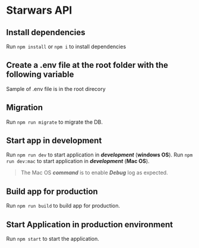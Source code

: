 # Starwars API

## Install dependencies
Run `npm install` or `npm i` to install dependencies

## Create a .env file at the root folder with the following variable
Sample of .env file is in the root direcory

## Migration
Run `npm run migrate` to migrate the DB.

## Start app in development
Run `npm run dev` to start application in ***development*** (**windows OS**).
Run `npm run dev:mac` to start application in ***development*** (**Mac OS**).

> The Mac OS ***command*** is to enable ***Debug*** log as expected.

## Build app for production
Run `npm run build` to build app for production.

## Start Application in production environment
Run `npm start` to start the application.